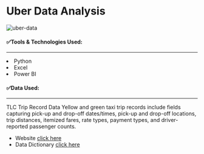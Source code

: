 # Uber Data Analysis

![uber-data](https://github.com/imakhilnaidu/uber-data-analysis/assets/84142821/2eb2e977-74f2-4c82-9cfe-4d8d50202f54)


<h4>✅Tools & Technologies Used:</h4>
<hr />
<li>Python</li>
<li>Excel</li>
<li>Power BI</li>

<h4>✅Data Used:</h4>
<hr />
<p>TLC Trip Record Data Yellow and green taxi trip records include fields capturing pick-up and drop-off dates/times, pick-up and drop-off locations, trip distances, itemized fares, rate types, payment types, and driver-reported passenger counts.</p>


- Website [click here](https://www.nyc.gov/site/tlc/about/tlc-trip-record-data.page)
- Data Dictionary  [click here](https://www.nyc.gov/assets/tlc/downloads/pdf/data_dictionary_trip_records_yellow.pdf)
